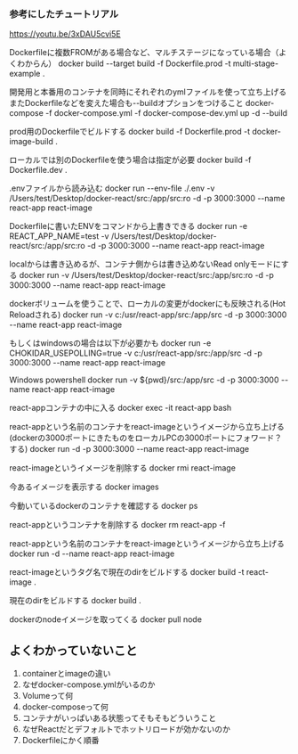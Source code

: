 ### 参考にしたチュートリアル
https://youtu.be/3xDAU5cvi5E

Dockerfileに複数FROMがある場合など、マルチステージになっている場合（よくわからん）
docker build --target build -f Dockerfile.prod -t multi-stage-example .

開発用と本番用のコンテナを同時にそれぞれのymlファイルを使って立ち上げる
またDockerfileなどを変えた場合も--buildオプションをつけること
docker-compose -f docker-compose.yml -f docker-compose-dev.yml up -d --build

prod用のDockerfileでビルドする
docker build -f Dockerfile.prod -t docker-image-build .

ローカルでは別のDockerfileを使う場合は指定が必要
docker build -f Dockerfile.dev .

.envファイルから読み込む
docker run --env-file ./.env -v /Users/test/Desktop/docker-react/src:/app/src:ro -d -p 3000:3000 --name react-app react-image

Dockerfileに書いたENVをコマンドから上書きできる
docker run -e REACT_APP_NAME=test -v /Users/test/Desktop/docker-react/src:/app/src:ro -d -p 3000:3000 --name react-app react-image

localからは書き込めるが、コンテナ側からは書き込めないRead onlyモードにする
docker run -v /Users/test/Desktop/docker-react/src:/app/src:ro -d -p 3000:3000 --name react-app react-image

dockerボリュームを使うことで、ローカルの変更がdockerにも反映される(Hot Reloadされる)
docker run -v c:/usr/react-app/src:/app/src -d -p 3000:3000 --name react-app react-image

もしくはwindowsの場合は以下が必要かも
docker run -e CHOKIDAR_USEPOLLING=true -v c:/usr/react-app/src:/app/src -d -p 3000:3000 --name react-app react-image

Windows powershell
docker run -v ${pwd}/src:/app/src -d -p 3000:3000 --name react-app react-image

react-appコンテナの中に入る
docker exec -it react-app bash

react-appという名前のコンテナをreact-imageというイメージから立ち上げる
(dockerの3000ポートにきたものをローカルPCの3000ポートにフォワード？する)
docker run -d -p 3000:3000 --name react-app react-image

react-imageというイメージを削除する
docker rmi react-image

今あるイメージを表示する
docker images

今動いているdockerのコンテナを確認する
docker ps

react-appというコンテナを削除する
docker rm react-app -f

react-appという名前のコンテナをreact-imageというイメージから立ち上げる
docker run -d --name react-app react-image

react-imageというタグ名で現在のdirをビルドする
docker build -t react-image .

現在のdirをビルドする
docker build .

dockerのnodeイメージを取ってくる
docker pull node

## よくわかっていないこと
1. containerとimageの違い
2. なぜdocker-compose.ymlがいるのか
3. Volumeって何
4. docker-composeって何
5. コンテナがいっぱいある状態ってそもそもどういうこと
6. なぜReactだとデフォルトでホットリロードが効かないのか
7. Dockerfileにかく順番